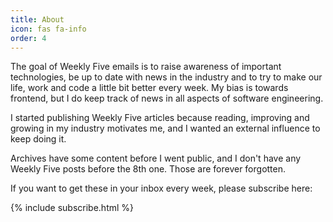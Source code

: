 ```yaml
---
title: About
icon: fas fa-info
order: 4
---
```


The goal of Weekly Five emails is to raise awareness of important technologies, be up to date with news in the industry and to try to make our life, work and code a little bit better every week. My bias is towards frontend, but I do keep track of news in all aspects of software engineering.

I started publishing Weekly Five articles because reading, improving and growing in my industry motivates me, and I wanted an external influence to keep doing it.

Archives have some content before I went public, and I don't have any Weekly Five posts before the 8th one. Those are forever forgotten.

If you want to get these in your inbox every week, please subscribe here:

{% include subscribe.html %}
